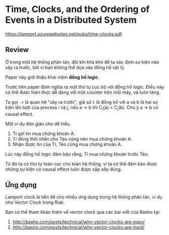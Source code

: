 Time, Clocks, and the Ordering of Events in a Distributed System
===

https://lamport.azurewebsites.net/pubs/time-clocks.pdf

## Review

Ở trong một hệ thống phân tán, đôi khi khá khó để ta xác định sự kiện nào xảy ra trước, bởi vì bạn không thể dựa vào đồng hồ vật lý.

Paper này giới thiệu khái niệm **đồng hồ logic**.

Trước tiên paper định nghĩa ra một thứ tự cục bộ với đồng hồ logic. Điều này có thể được hiện thực dễ dàng với một counter trên mỗi máy, và luôn tăng.

Ta gọi `->` là quan hệ "xảy ra trước", giả sử `C` là đồng hồ với a và b là hai sự kiện lần lượt của process i và j, nếu a -> b thì C<sub>i</sub>(a) < C<sub>j</sub>(b). Chú ý a -> b có causal effect.

Một ví dụ đơn giản cho dễ hiểu.

1. Tí gửi tin mua chứng khoán A.
2. Tí đồng thời nhắn cho Tèo cũng nên mua chứng khoán A.
3. Nhận được tin của Tí, Tèo cũng mua chứng khoán A.

Lúc này đồng hồ logic đảm bảo rằng, Tí mua chứng khoán trước Tèo.

Từ đó ta có thứ tự toàn cục cho toàn hệ thống, vì ta có thể đảm bảo được những sự kiện có causal effect luôn được sắp xếp đúng.

## Ứng dụng

Lamport clock là tiền đề cho nhiều ứng dụng trong hệ thống phân tán, ví dụ như Vector Clock trong Riak.

Bạn có thể tham khảo thêm về vector clock qua các bài viết của Basho tại:

1. http://basho.com/posts/technical/why-vector-clocks-are-easy/
2. http://basho.com/posts/technical/why-vector-clocks-are-hard/

